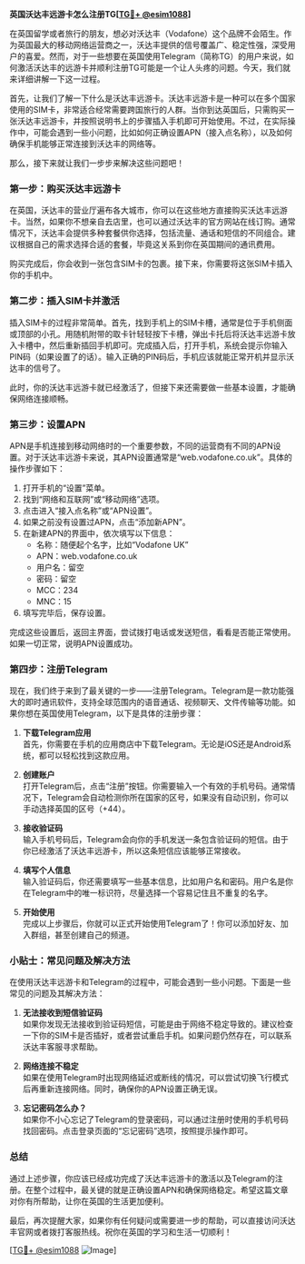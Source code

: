**英国沃达丰远游卡怎么注册TG[[TG💪+ @esim1088](https://t.me/s/esim1088)]**

在英国留学或者旅行的朋友，想必对沃达丰（Vodafone）这个品牌不会陌生。作为英国最大的移动网络运营商之一，沃达丰提供的信号覆盖广、稳定性强，深受用户的喜爱。然而，对于一些想要在英国使用Telegram（简称TG）的用户来说，如何激活沃达丰的远游卡并顺利注册TG可能是一个让人头疼的问题。今天，我们就来详细讲解一下这一过程。

首先，让我们了解一下什么是沃达丰远游卡。沃达丰远游卡是一种可以在多个国家使用的SIM卡，非常适合经常需要跨国旅行的人群。当你到达英国后，只需购买一张沃达丰远游卡，并按照说明书上的步骤插入手机即可开始使用。不过，在实际操作中，可能会遇到一些小问题，比如如何正确设置APN（接入点名称），以及如何确保手机能够正常连接到沃达丰的网络等。

那么，接下来就让我们一步步来解决这些问题吧！

### 第一步：购买沃达丰远游卡

在英国，沃达丰的营业厅遍布各大城市，你可以在这些地方直接购买沃达丰远游卡。当然，如果你不想亲自去店里，也可以通过沃达丰的官方网站在线订购。通常情况下，沃达丰会提供多种套餐供你选择，包括流量、通话和短信的不同组合。建议根据自己的需求选择合适的套餐，毕竟这关系到你在英国期间的通讯费用。

购买完成后，你会收到一张包含SIM卡的包裹。接下来，你需要将这张SIM卡插入你的手机中。

### 第二步：插入SIM卡并激活

插入SIM卡的过程非常简单。首先，找到手机上的SIM卡槽，通常是位于手机侧面或顶部的小孔。用随机附带的取卡针轻轻按下卡槽，弹出卡托后将沃达丰远游卡放入卡槽中，然后重新插回手机即可。完成插入后，打开手机，系统会提示你输入PIN码（如果设置了的话）。输入正确的PIN码后，手机应该就能正常开机并显示沃达丰的信号了。

此时，你的沃达丰远游卡就已经激活了，但接下来还需要做一些基本设置，才能确保网络连接顺畅。

### 第三步：设置APN

APN是手机连接到移动网络时的一个重要参数，不同的运营商有不同的APN设置。对于沃达丰远游卡来说，其APN设置通常是“web.vodafone.co.uk”。具体的操作步骤如下：

1. 打开手机的“设置”菜单。
2. 找到“网络和互联网”或“移动网络”选项。
3. 点击进入“接入点名称”或“APN设置”。
4. 如果之前没有设置过APN，点击“添加新APN”。
5. 在新建APN的界面中，依次填写以下信息：
   - 名称：随便起个名字，比如“Vodafone UK”
   - APN：web.vodafone.co.uk
   - 用户名：留空
   - 密码：留空
   - MCC：234
   - MNC：15
6. 填写完毕后，保存设置。

完成这些设置后，返回主界面，尝试拨打电话或发送短信，看看是否能正常使用。如果一切正常，说明APN设置成功。

### 第四步：注册Telegram

现在，我们终于来到了最关键的一步——注册Telegram。Telegram是一款功能强大的即时通讯软件，支持全球范围内的语音通话、视频聊天、文件传输等功能。如果你想在英国使用Telegram，以下是具体的注册步骤：

1. **下载Telegram应用**  
   首先，你需要在手机的应用商店中下载Telegram。无论是iOS还是Android系统，都可以轻松找到这款应用。

2. **创建账户**  
   打开Telegram后，点击“注册”按钮。你需要输入一个有效的手机号码。通常情况下，Telegram会自动检测你所在国家的区号，如果没有自动识别，你可以手动选择英国的区号（+44）。

3. **接收验证码**  
   输入手机号码后，Telegram会向你的手机发送一条包含验证码的短信。由于你已经激活了沃达丰远游卡，所以这条短信应该能够正常接收。

4. **填写个人信息**  
   输入验证码后，你还需要填写一些基本信息，比如用户名和密码。用户名是你在Telegram中的唯一标识符，尽量选择一个容易记住且不重复的名字。

5. **开始使用**  
   完成以上步骤后，你就可以正式开始使用Telegram了！你可以添加好友、加入群组，甚至创建自己的频道。

### 小贴士：常见问题及解决方法

在使用沃达丰远游卡和Telegram的过程中，可能会遇到一些小问题。下面是一些常见的问题及其解决方法：

1. **无法接收到短信验证码**  
   如果你发现无法接收到验证码短信，可能是由于网络不稳定导致的。建议检查一下你的SIM卡是否插好，或者尝试重启手机。如果问题仍然存在，可以联系沃达丰客服寻求帮助。

2. **网络连接不稳定**  
   如果在使用Telegram时出现网络延迟或断线的情况，可以尝试切换飞行模式后再重新连接网络。同时，确保你的APN设置正确无误。

3. **忘记密码怎么办？**  
   如果你不小心忘记了Telegram的登录密码，可以通过注册时使用的手机号码找回密码。点击登录页面的“忘记密码”选项，按照提示操作即可。

### 总结

通过上述步骤，你应该已经成功完成了沃达丰远游卡的激活以及Telegram的注册。在整个过程中，最关键的就是正确设置APN和确保网络稳定。希望这篇文章对你有所帮助，让你在英国的生活更加便利。

最后，再次提醒大家，如果你有任何疑问或需要进一步的帮助，可以直接访问沃达丰官网或者拨打客服热线。祝你在英国的学习和生活一切顺利！

[[TG💪+ @esim1088](https://t.me/s/esim1088) ![Image](https://i.postimg.cc/4NQfJmqS/Snipaste-2025-05-13-00-14-12.png)]
